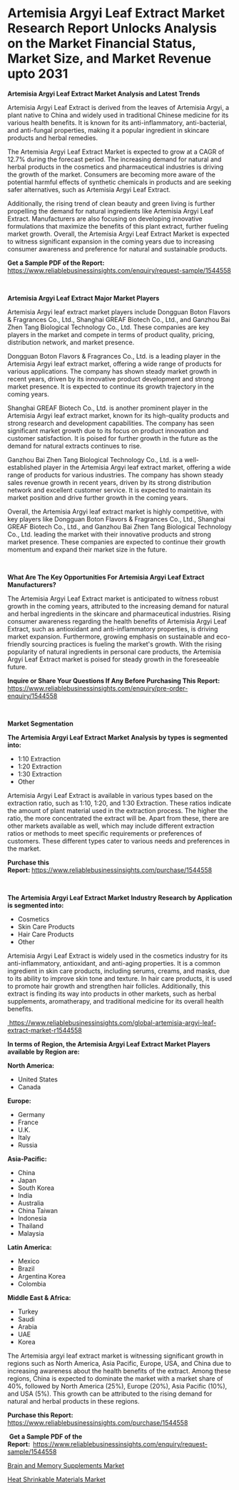 <p><h1>Artemisia Argyi Leaf Extract Market Research Report Unlocks Analysis on the Market Financial Status, Market Size, and Market Revenue upto 2031</h1></p><p><strong>Artemisia Argyi Leaf Extract Market Analysis and Latest Trends</strong></p>
<p><p>Artemisia Argyi Leaf Extract is derived from the leaves of Artemisia Argyi, a plant native to China and widely used in traditional Chinese medicine for its various health benefits. It is known for its anti-inflammatory, anti-bacterial, and anti-fungal properties, making it a popular ingredient in skincare products and herbal remedies.</p><p>The Artemisia Argyi Leaf Extract Market is expected to grow at a CAGR of 12.7% during the forecast period. The increasing demand for natural and herbal products in the cosmetics and pharmaceutical industries is driving the growth of the market. Consumers are becoming more aware of the potential harmful effects of synthetic chemicals in products and are seeking safer alternatives, such as Artemisia Argyi Leaf Extract.</p><p>Additionally, the rising trend of clean beauty and green living is further propelling the demand for natural ingredients like Artemisia Argyi Leaf Extract. Manufacturers are also focusing on developing innovative formulations that maximize the benefits of this plant extract, further fueling market growth. Overall, the Artemisia Argyi Leaf Extract Market is expected to witness significant expansion in the coming years due to increasing consumer awareness and preference for natural and sustainable products.</p></p>
<p><strong>Get a Sample PDF of the Report:&nbsp;</strong> <a href="https://www.reliablebusinessinsights.com/enquiry/request-sample/1544558">https://www.reliablebusinessinsights.com/enquiry/request-sample/1544558</a></p>
<p>&nbsp;</p>
<p><strong>Artemisia Argyi Leaf Extract Major Market Players</strong></p>
<p><p>Artemisia Argyi leaf extract market players include Dongguan Boton Flavors & Fragrances Co., Ltd., Shanghai GREAF Biotech Co., Ltd., and Ganzhou Bai Zhen Tang Biological Technology Co., Ltd. These companies are key players in the market and compete in terms of product quality, pricing, distribution network, and market presence.</p><p>Dongguan Boton Flavors & Fragrances Co., Ltd. is a leading player in the Artemisia Argyi leaf extract market, offering a wide range of products for various applications. The company has shown steady market growth in recent years, driven by its innovative product development and strong market presence. It is expected to continue its growth trajectory in the coming years.</p><p>Shanghai GREAF Biotech Co., Ltd. is another prominent player in the Artemisia Argyi leaf extract market, known for its high-quality products and strong research and development capabilities. The company has seen significant market growth due to its focus on product innovation and customer satisfaction. It is poised for further growth in the future as the demand for natural extracts continues to rise.</p><p>Ganzhou Bai Zhen Tang Biological Technology Co., Ltd. is a well-established player in the Artemisia Argyi leaf extract market, offering a wide range of products for various industries. The company has shown steady sales revenue growth in recent years, driven by its strong distribution network and excellent customer service. It is expected to maintain its market position and drive further growth in the coming years.</p><p>Overall, the Artemisia Argyi leaf extract market is highly competitive, with key players like Dongguan Boton Flavors & Fragrances Co., Ltd., Shanghai GREAF Biotech Co., Ltd., and Ganzhou Bai Zhen Tang Biological Technology Co., Ltd. leading the market with their innovative products and strong market presence. These companies are expected to continue their growth momentum and expand their market size in the future.</p></p>
<p>&nbsp;</p>
<p><strong>What Are The Key Opportunities For Artemisia Argyi Leaf Extract Manufacturers?</strong></p>
<p><p>The Artemisia Argyi Leaf Extract market is anticipated to witness robust growth in the coming years, attributed to the increasing demand for natural and herbal ingredients in the skincare and pharmaceutical industries. Rising consumer awareness regarding the health benefits of Artemisia Argyi Leaf Extract, such as antioxidant and anti-inflammatory properties, is driving market expansion. Furthermore, growing emphasis on sustainable and eco-friendly sourcing practices is fueling the market's growth. With the rising popularity of natural ingredients in personal care products, the Artemisia Argyi Leaf Extract market is poised for steady growth in the foreseeable future.</p></p>
<p><strong>Inquire or Share Your Questions If Any Before Purchasing This Report:</strong> <a href="https://www.reliablebusinessinsights.com/enquiry/pre-order-enquiry/1544558">https://www.reliablebusinessinsights.com/enquiry/pre-order-enquiry/1544558</a></p>
<p>&nbsp;</p>
<p><strong>Market Segmentation</strong></p>
<p><strong>The Artemisia Argyi Leaf Extract Market Analysis by types is segmented into:</strong></p>
<p><ul><li>1:10 Extraction</li><li>1:20 Extraction</li><li>1:30 Extraction</li><li>Other</li></ul></p>
<p><p>Artemisia Argyi Leaf Extract is available in various types based on the extraction ratio, such as 1:10, 1:20, and 1:30 Extraction. These ratios indicate the amount of plant material used in the extraction process. The higher the ratio, the more concentrated the extract will be. Apart from these, there are other markets available as well, which may include different extraction ratios or methods to meet specific requirements or preferences of customers. These different types cater to various needs and preferences in the market.</p></p>
<p><strong>Purchase this Report:&nbsp;</strong><a href="https://www.reliablebusinessinsights.com/purchase/1544558">https://www.reliablebusinessinsights.com/purchase/1544558</a></p>
<p>&nbsp;</p>
<p><strong>The Artemisia Argyi Leaf Extract Market Industry Research by Application is segmented into:</strong></p>
<p><ul><li>Cosmetics</li><li>Skin Care Products</li><li>Hair Care Products</li><li>Other</li></ul></p>
<p><p>Artemisia Argyi Leaf Extract is widely used in the cosmetics industry for its anti-inflammatory, antioxidant, and anti-aging properties. It is a common ingredient in skin care products, including serums, creams, and masks, due to its ability to improve skin tone and texture. In hair care products, it is used to promote hair growth and strengthen hair follicles. Additionally, this extract is finding its way into products in other markets, such as herbal supplements, aromatherapy, and traditional medicine for its overall health benefits.</p></p>
<p><a href="https://www.reliablebusinessinsights.com/global-artemisia-argyi-leaf-extract-market-r1544558">&nbsp;https://www.reliablebusinessinsights.com/global-artemisia-argyi-leaf-extract-market-r1544558</a></p>
<p><strong>In terms of Region, the Artemisia Argyi Leaf Extract Market Players available by Region are:</strong></p>
<p>
    <p> <strong> North America: </strong>
        <ul>
            <li>United States</li>
            <li>Canada</li>
        </ul>
        </p> 
    <p> <strong> Europe: </strong>
        <ul>
            <li>Germany</li>
            <li>France</li>
            <li>U.K.</li>
            <li>Italy</li>
            <li>Russia</li>
        </ul>
        </p> 
    <p> <strong> Asia-Pacific: </strong>
        <ul>
            <li>China</li>
            <li>Japan</li>
            <li>South Korea</li>
            <li>India</li>
            <li>Australia</li>
            <li>China Taiwan</li>
            <li>Indonesia</li>
            <li>Thailand</li>
            <li>Malaysia</li>
        </ul>
        </p> 
    <p> <strong> Latin America: </strong>
        <ul>
            <li>Mexico</li>
            <li>Brazil</li>
            <li>Argentina Korea</li>
            <li>Colombia</li>
        </ul>
        </p> 
    <p> <strong> Middle East & Africa: </strong>
        <ul>
            <li>Turkey</li>
            <li>Saudi</li>
            <li>Arabia</li>
            <li>UAE</li>
            <li>Korea</li>
        </ul>
    </p>
    </p>
<p><p>The Artemisia argyi leaf extract market is witnessing significant growth in regions such as North America, Asia Pacific, Europe, USA, and China due to increasing awareness about the health benefits of the extract. Among these regions, China is expected to dominate the market with a market share of 40%, followed by North America (25%), Europe (20%), Asia Pacific (10%), and USA (5%). This growth can be attributed to the rising demand for natural and herbal products in these regions.</p></p>
<p><strong>Purchase this Report: </strong><a href="https://www.reliablebusinessinsights.com/purchase/1544558">https://www.reliablebusinessinsights.com/purchase/1544558</a></p>
<p>&nbsp;<strong>Get a Sample PDF of the Report:&nbsp;&nbsp;</strong><a href="https://www.reliablebusinessinsights.com/enquiry/request-sample/1544558">https://www.reliablebusinessinsights.com/enquiry/request-sample/1544558</a></p>
<p><strong></strong></p>
<p><p><a href="https://view.publitas.com/reportprime-1/brain-and-memory-supplements-industry-analysis-report-its-market-size-share-trends-by-application-region-competitive-strategies-2024-2031/">Brain and Memory Supplements Market</a></p><p><a href="https://github.com/lukmanduiky01/Market-Research-Report-List-1/blob/main/heat-shrinkable-materials-market.md">Heat Shrinkable Materials Market</a></p></p>